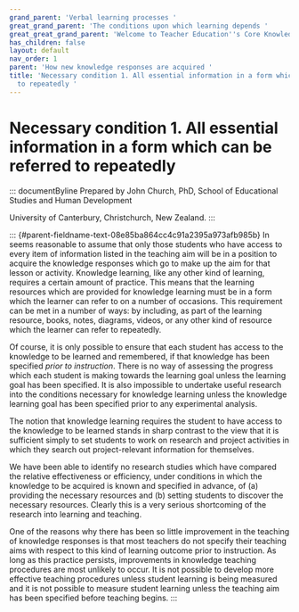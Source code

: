 ```yaml
---
grand_parent: 'Verbal learning processes '
great_grand_parent: 'The conditions upon which learning depends '
great_great_grand_parent: 'Welcome to Teacher Education''s Core Knowledge and Skills.'
has_children: false
layout: default
nav_order: 1
parent: 'How new knowledge responses are acquired '
title: 'Necessary condition 1. All essential information in a form which can be referred
  to repeatedly '
---
```

# Necessary condition 1. All essential information in a form which can be referred to repeatedly 


::: documentByline
Prepared by John Church, PhD, School of Educational Studies and Human
Development

University of Canterbury, Christchurch, New Zealand.
:::

::: {#parent-fieldname-text-08e85ba864cc4c91a2395a973afb985b}
In seems reasonable to assume that only those students who have access
to every item of information listed in the teaching aim will be in a
position to acquire the knowledge responses which go to make up the aim
for that lesson or activity. Knowledge learning, like any other kind of
learning, requires a certain amount of practice. This means that the
learning resources which are provided for knowledge learning must be in
a form which the learner can refer to on a number of occasions. This
requirement can be met in a number of ways: by including, as part of the
learning resource, books, notes, diagrams, videos, or any other kind of
resource which the learner can refer to repeatedly.

Of course, it is only possible to ensure that each student has access to
the knowledge to be learned and remembered, if that knowledge has been
specified *prior to instruction*. There is no way of assessing the
progress which each student is making towards the learning goal unless
the learning goal has been specified. It is also impossible to undertake
useful research into the conditions necessary for knowledge learning
unless the knowledge learning goal has been specified prior to any
experimental analysis.

The notion that knowledge learning requires the student to have access
to the knowledge to be learned stands in sharp contrast to the view that
it is sufficient simply to set students to work on research and project
activities in which they search out project-relevant information for
themselves.

We have been able to identify no research studies which have compared
the relative effectiveness or efficiency, under conditions in which the
knowledge to be acquired is known and specified in advance, of (a)
providing the necessary resources and (b) setting students to discover
the necessary resources. Clearly this is a very serious shortcoming of
the research into learning and teaching.

One of the reasons why there has been so little improvement in the
teaching of knowledge responses is that most teachers do not specify
their teaching aims with respect to this kind of learning outcome prior
to instruction. As long as this practice persists, improvements in
knowledge teaching procedures are most unlikely to occur. It is not
possible to develop more effective teaching procedures unless student
learning is being measured and it is not possible to measure student
learning unless the teaching aim has been specified before teaching
begins.
:::
